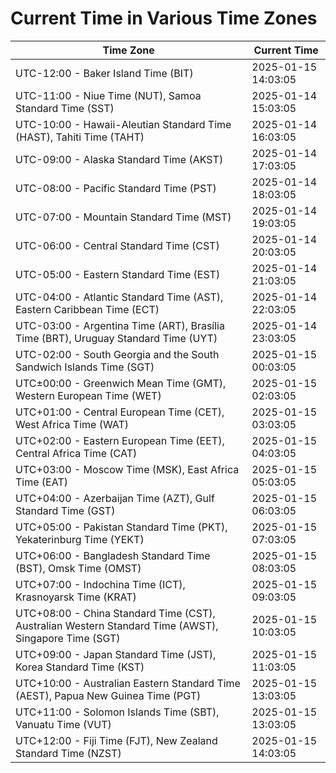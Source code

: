 # Current Time in Various Time Zones

| Time Zone | Current Time |
|-----------|--------------|
| UTC-12:00 - Baker Island Time (BIT) | 2025-01-15 14:03:05 |
| UTC-11:00 - Niue Time (NUT), Samoa Standard Time (SST) | 2025-01-14 15:03:05 |
| UTC-10:00 - Hawaii-Aleutian Standard Time (HAST), Tahiti Time (TAHT) | 2025-01-14 16:03:05 |
| UTC-09:00 - Alaska Standard Time (AKST) | 2025-01-14 17:03:05 |
| UTC-08:00 - Pacific Standard Time (PST) | 2025-01-14 18:03:05 |
| UTC-07:00 - Mountain Standard Time (MST) | 2025-01-14 19:03:05 |
| UTC-06:00 - Central Standard Time (CST) | 2025-01-14 20:03:05 |
| UTC-05:00 - Eastern Standard Time (EST) | 2025-01-14 21:03:05 |
| UTC-04:00 - Atlantic Standard Time (AST), Eastern Caribbean Time (ECT) | 2025-01-14 22:03:05 |
| UTC-03:00 - Argentina Time (ART), Brasília Time (BRT), Uruguay Standard Time (UYT) | 2025-01-14 23:03:05 |
| UTC-02:00 - South Georgia and the South Sandwich Islands Time (SGT) | 2025-01-15 00:03:05 |
| UTC±00:00 - Greenwich Mean Time (GMT), Western European Time (WET) | 2025-01-15 02:03:05 |
| UTC+01:00 - Central European Time (CET), West Africa Time (WAT) | 2025-01-15 03:03:05 |
| UTC+02:00 - Eastern European Time (EET), Central Africa Time (CAT) | 2025-01-15 04:03:05 |
| UTC+03:00 - Moscow Time (MSK), East Africa Time (EAT) | 2025-01-15 05:03:05 |
| UTC+04:00 - Azerbaijan Time (AZT), Gulf Standard Time (GST) | 2025-01-15 06:03:05 |
| UTC+05:00 - Pakistan Standard Time (PKT), Yekaterinburg Time (YEKT) | 2025-01-15 07:03:05 |
| UTC+06:00 - Bangladesh Standard Time (BST), Omsk Time (OMST) | 2025-01-15 08:03:05 |
| UTC+07:00 - Indochina Time (ICT), Krasnoyarsk Time (KRAT) | 2025-01-15 09:03:05 |
| UTC+08:00 - China Standard Time (CST), Australian Western Standard Time (AWST), Singapore Time (SGT) | 2025-01-15 10:03:05 |
| UTC+09:00 - Japan Standard Time (JST), Korea Standard Time (KST) | 2025-01-15 11:03:05 |
| UTC+10:00 - Australian Eastern Standard Time (AEST), Papua New Guinea Time (PGT) | 2025-01-15 13:03:05 |
| UTC+11:00 - Solomon Islands Time (SBT), Vanuatu Time (VUT) | 2025-01-15 13:03:05 |
| UTC+12:00 - Fiji Time (FJT), New Zealand Standard Time (NZST) | 2025-01-15 14:03:05 |
